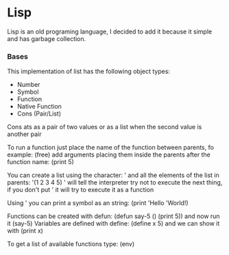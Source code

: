 # Lisp

Lisp is an old programing language, I decided to add it because it simple and has garbage collection.

### Bases
This implementation of list has the following object types:
- Number
- Symbol
- Function
- Native Function
- Cons (Pair/List)

Cons ats as a pair of two values or as a list when the second value is another pair

To run a function just place the name of the function between parents, fo example: (free)
add arguments placing them inside the parents after the function name: (print 5)

You can create a list using the character: ' and all the elements of the list in parents: '(1 2 3 4 5)
' will tell the interpreter try not to execute the next thing, if you don't put ' it will try to execute it as a function

Using ' you can print a symbol as an string: (print 'Hello 'World!)

Functions can be created with defun: (defun say-5 () (print 5)) and now run it (say-5)
Variables are defined with define: (define x 5) and we can show it with (print x)

To get a list of available functions type: (env)